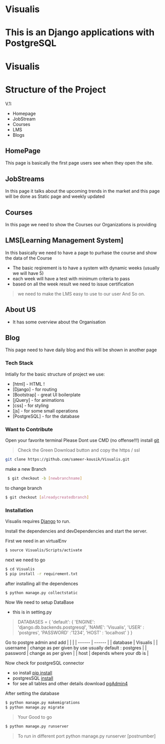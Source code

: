 
# Visualis
This is an Django applications with PostgreSQL
=======
#  Visualis

# Structure of the Project
 V.1:
  - Homepage 
  - JobStream
  - Courses
  - LMS
  - Blogs

## HomePage
This page is basically the first page users see when they open the site. 

## JobStreams
In this page it talks about the upcoming trends in the market and this page will be done as Static page and weekly updated

## Courses
In this page we need to show the Courses our Organizations is providing 

## LMS[Learning Management System]
In this basically we need to have a page to purhase the course and show the data of the Course 
 - The basic reqirement is to have a system with dynamic weeks (usually we will have 5)
 - each week will have a test with minimum criteria to pass 
 - based on all the week result we need to issue certification
> we need to make the LMS easy to use to our user 
>And So on.

## About US

  - It has some overview about the Organisation

## Blog 
This page need to have daily blog and this will be shown in another page


### Tech Stack 

Intially for the basic structure of project we use:

* [html] - HTML !
* [Django] - for routing 
* [Bootstrap] - great UI boilerplate
* [jQuery] - for animations
* [css] - for styling
* [js] - for some small operations
* [PostgreSQL] - for the database

### Want to Contribute

Open your favorite terminal Please Dont use CMD (no offense!!!)
install [git](https://git-scm.com/)

>Check the Green Download button and copy the https / ssl

```sh
git clone https://github.com/sameer-kousik/Visualis.git
```
 make a new Branch 
```sh
 $ git checkout -b [newbranchname]
```
to change branch 
```sh
$ git checkout [alreadycreatedbranch]
```

### Installation

Visualis requires [Django](https://www.djangoproject.com/) to run.

Install the dependencies and devDependencies and start the server.

First we need in an virtualEnv
```sh
$ source Visualis/Scripts/activate    
```
next we need to go 
```sh
$ cd Visualis
$ pip install -r requirement.txt
```
after installing all the dependences 

```sh
$ python manage.py collectstatic
```

Now We need to setup DataBase
 - this is in setting.py
>DATABASES = {
    'default': {
        'ENGINE': 'django.db.backends.postgresql',
        'NAME': 'Visualis',
        'USER' : 'postgres',
        'PASSWORD' :'1234',
        'HOST' : 'localhost'
    }
}

Go to postgre admin and add 
| |  |
| ------ | ------ |
| database | Visualis |
| username | change as per given by use usually default : postgres |
| password | change as per given  |
| host | depends where your db is |

Now check for postgreSQL connector
- so install [pip install](https://pypi.org/project/psycopg2/)
- postgresSQL [install](https://www.postgresql.org/)
- for see all tables and other details download [pgAdmin4](https://www.pgadmin.org/download/)

After setting the database
```sh
$ python manage.py makemigrations
$ python manage.py migrate  
```



> Your Good to go

```sh
$ python manage.py runserver
```

> To run in different port
python manage.py runserver [postnumber]


